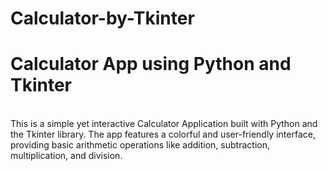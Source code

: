 # Calculator-by-Tkinter
<h1>Calculator App using Python and Tkinter</h1> 
<br>
This is a simple yet interactive Calculator Application built with Python and the Tkinter library. The app features a colorful and user-friendly interface, providing basic arithmetic operations like addition, subtraction, multiplication, and division.
